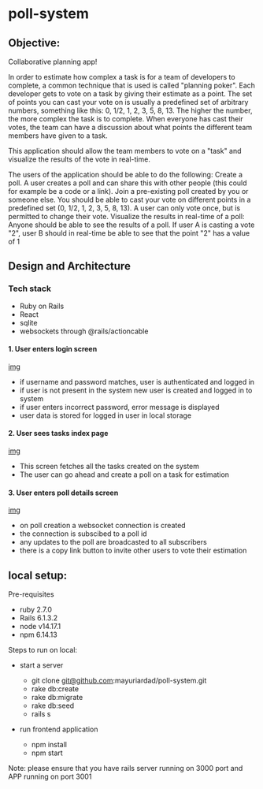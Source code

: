 # poll-system

## Objective:

Collaborative planning app!

In order to estimate how complex a task is for a team of developers to complete, a common technique that is used is called "planning poker".
Each developer gets to vote on a task by giving their estimate as a point.
The set of points you can cast your vote on is usually a predefined set of arbitrary numbers, something like this: 0, 1/2, 1, 2, 3, 5, 8, 13.
The higher the number, the more complex the task is to complete.
When everyone has cast their votes, the team can have a discussion about what points the different team members have given to a task.

This application should allow the team members to vote on a "task" and visualize the results of the vote in real-time.

The users of the application should be able to do the following:
Create a poll. A user creates a poll and can share this with other people (this could for example be a code or a link).
Join a pre-existing poll created by you or someone else. You should be able to cast your vote on different points in a predefined set (0, 1/2, 1, 2, 3, 5, 8, 13). A user can only vote once, but is permitted to change their vote.
Visualize the results in real-time of a poll: Anyone should be able to see the results of a poll. If user A is casting a vote "2", user B should in real-time be able to see that the point "2" has a value of 1

## Design and Architecture

### Tech stack

- Ruby on Rails
- React
- sqlite
- websockets through @rails/actioncable

#### 1. User enters login screen

[img](examples/login.png)

- if username and password matches, user is authenticated and logged in
- if user is not present in the system new user is created and logged in to system
- if user enters incorrect password, error message is displayed
- user data is stored for logged in user in local storage

#### 2. User sees tasks index page

[img](examples/tasks.png)

- This screen fetches all the tasks created on the system
- The user can go ahead and create a poll on a task for estimation

#### 3. User enters poll details screen

[img](examples/poll-details.png)

- on poll creation a websocket connection is created
- the connection is subscibed to a poll id
- any updates to the poll are broadcasted to all subscribers
- there is a copy link button to invite other users to vote their estimation

## local setup:

Pre-requisites

- ruby 2.7.0
- Rails 6.1.3.2
- node v14.17.1
- npm 6.14.13

Steps to run on local:

- start a server

  - git clone git@github.com:mayuriardad/poll-system.git
  - rake db:create
  - rake db:migrate
  - rake db:seed
  - rails s

- run frontend application
  - npm install
  - npm start

Note: please ensure that you have rails server running on 3000 port and APP running on port 3001
